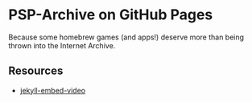# PSP-Archive on GitHub Pages

Because some homebrew games (and apps!) deserve more than being thrown into the Internet Archive.


## Resources

- [jekyll-embed-video](https://github.com/nathancy/jekyll-embed-video)
